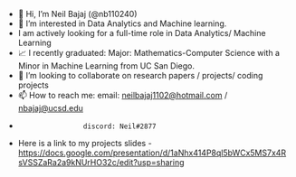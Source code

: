 - 👋 Hi, I’m Neil Bajaj (@nb110240) 
- 👀 I’m interested in Data Analytics and Machine learning.
- I am actively looking for a full-time role in Data Analytics/ Machine Learning 
- 📈 I recently graduated: Major: Mathematics-Computer Science with a Minor in Machine Learning from UC San Diego. 
- 💞️ I’m looking to collaborate on research papers / projects/ coding projects
- 📫 How to reach me: email: neilbajaj1102@hotmail.com / nbajaj@ucsd.edu
-                     discord: Neil#2877
- Here is a link to my projects slides - https://docs.google.com/presentation/d/1aNhx414P8ql5bWCx5MS7x4RsVSSZaRa2a9kNUrHO32c/edit?usp=sharing 

<!---
nb110240/nb110240 is a ✨ special ✨ repository because its `README.md` (this file) appears on your GitHub profile.
You can click the Preview link to take a look at your changes.
--->
